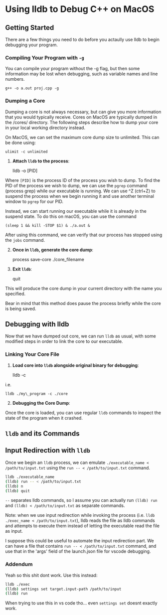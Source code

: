 # Using lldb to Debug C++ on MacOS

## Getting Started

There are a few things you need to do before you actaully use lldb to begin
debugging your program. 

### Compiling Your Program with `-g`

You can compile your program without the -g flag, but then some information may
be lost when debugging, such as variable names and line numbers.

    g++ -o a.out proj.cpp -g

### Dumping a Core

Dumping a core is not always necessary, but can give you more information that
you would typically receive. Cores on MacOS are typically dumped in the /cores/
directory. The following steps describe how to dump your core in your local
working directory instead.

On MacOS, we can set the maximum core dump size to unlimited. This can be done
using:

    ulimit -c unlimited

1. **Attach `lldb` to the process**:

    lldb -o [PID]

Where `[PID]` is the process ID of the process you wish to dump. To find the PID
of the process we wish to dump, we can use the `pgrep` command (process grep)
while our executable is running. We can use ^Z (ctrl+Z) to suspend the process
when we begin running it and use another terminal window to `pgrep` for our PID.

Instead, we can start running our executable while it is already in the suspend
state. To do this on macOS, you can use the command

    (sleep 1 && kill -STOP $1) & ./a.out &

After using this command, we can verify that our process has stopped using the
`jobs` command.

2. **Once in `lldb`, generate the core dump**:

    process save-core ./core_filename

3. **Exit `lldb`**:

    quit

This will produce the core dump in your current directory with the name you
specified. 

Bear in mind that this method does pause the process briefly while the core is
being saved.

## Debugging with lldb

Now that we have dumped out core, we can run `lldb` as usual, with some modified
steps in order to link the core to our executable.

### Linking Your Core File

1. **Load core into `lldb` alongside original binary for debugging**:

    lldb <path-to-binary> -c <path-to-core-dump>

i.e.
    
    lldb ./my\_program -c ./core

2. **Debugging the Core Dump**:

Once the core is loaded, you can use regular `lldb` commands to inspect the
state of the program when it crashed.

## `lldb` and its Commands

## Input Redirection with `lldb`

Once we begin an `lldb` process, we can emulate `./executable_name <
/path/to/input.txt` using the `run -- < /path/to/input.txt` command.

```bash
lldb ./executable_name
(lldb) run -- < /path/to/input.txt
(lldb) n
(lldb) quit
```

`--` separates lldb commands, so I assume you can actually run `(lldb) run` and
`(lldb) < /path/to/input.txt` as separate commands.

Note: when we use input redirection while invoking the process (i.e. `lldb
./exec_name < /path/to/input.txt`), lldb reads the file as lldb commands and 
attempts to execute them instead of letting the executable read the file as
input.  

I suppose this could be useful to automate the input redirection part. We can
have a file that contains `run -- < /path/to/input.txt` command, and use that 
in the 'args' field of the launch.json file for vscode debugging.

### Addendum

Yeah so this shit dont work. Use this instead:

```bash
lldb ./exec
(lldb) settings set target.input-path /path/to/input
(lldb) run
```

When trying to use this in vs code tho... even `settings set` doesnt exactly work.
